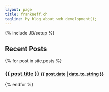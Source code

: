 ```yaml
---
layout: page
title: frankneff.ch
tagline: My blog about web development();
---
```

{% include JB/setup %}

<div class="col-md-12">
    <h2>Recent Posts</h2>
    {% for post in site.posts %}
    <div class="row">
        <div class="col-md-12">
            <h3>
                <a href="{{ BASE_PATH }}{{ post.url }}">
                    {{ post.title }}&nbsp;<small>{{ post.date | date_to_string }}</small>
                </a>
            </h3>
        </div>
    </div>
    {% endfor %}
</div>


